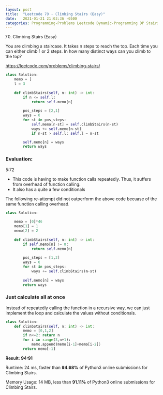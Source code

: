 ```yaml
---
layout: post
title:  "Leetcode 70 - Climbing Stairs (Easy)"
date:   2021-01-21 21:03:36 -0500
categories: Programming-Problems Leetcode Dynamic-Programming DP Stairs Climbing-Stairs Easy
---
```


70. Climbing Stairs (Easy)

You are climbing a staircase. It takes n steps to reach the top.
Each time you can either climb 1 or 2 steps. In how many distinct ways can you climb to the top?

https://leetcode.com/problems/climbing-stairs/


```python 
class Solution: 
    memo = [
    l = 3
    
    def climbStairs(self, n: int) -> int:
        if n <= self.l:
            return self.memo[n]
        
        pos_steps = [2,1]
        ways = 0
        for st in pos_steps:
            self.memo[n-st] = self.climbStairs(n-st)
            ways += self.memo[n-st]
            if n-st > self.l: self.l = n-st

        self.memo[n] = ways
        return ways
```
### Evaluation:
5:72

* This code is having to make function calls repeatedly. Thus, it suffers from overhead of function calling.
* It also has a quite a few conditionals

The following re-attempt did not outperform the above code becuase of the same function calling overhead.
```python
class Solution:
    
    memo = [0]*46
    memo[1] = 1
    memo[2] = 2
    
    def climbStairs(self, n: int) -> int:
        if self.memo[n] != 0:
            return self.memo[n]
        
        pos_steps = [1,2]
        ways = 0
        for st in pos_steps:
            ways += self.climbStairs(n-st)
        
        self.memo[n] = ways
        return ways
```

### Just calculate all at once
Instead of repeatedly calling the function in a recursive way, we can just implement the loop and calculate the values without conditionals.

```python
class Solution:    
    def climbStairs(self, n: int) -> int:
        memo = [0,1,2]
        if n<=2: return n
        for i in range(3,n+1):
            memo.append(memo[i-1]+memo[i-2])
        return memo[-1]
```
**Result: 94:91**

Runtime: 24 ms, faster than **94.68%** of Python3 online submissions for Climbing Stairs.

Memory Usage: 14 MB, less than **91.11%** of Python3 online submissions for Climbing Stairs.

